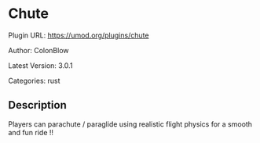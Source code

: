 # Chute

Plugin URL: https://umod.org/plugins/chute

Author: ColonBlow

Latest Version: 3.0.1

Categories: rust

## Description

Players can parachute / paraglide using realistic flight physics for a smooth and fun ride !!
